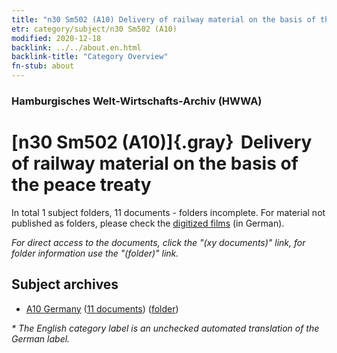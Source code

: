 ```yaml
---
title: "n30 Sm502 (A10) Delivery of railway material on the basis of the peace treaty"
etr: category/subject/n30 Sm502 (A10)
modified: 2020-12-18
backlink: ../../about.en.html
backlink-title: "Category Overview"
fn-stub: about
---
```


### Hamburgisches Welt-Wirtschafts-Archiv (HWWA)
# [n30 Sm502 (A10)]{.gray}&#8201; Delivery of railway material on the basis of the peace treaty&#160; 





In total 1 subject folders, 11 documents - folders incomplete.
For material not published as folders, please check the [digitized films](/film/h1_sh) (in German).

_For direct access to the documents, click the "(xy documents)" link, for folder information use the "(folder)" link._

## Subject archives


- [A10 Germany](../../../geo/about.en.html#A10) (<a href="https://dfg-viewer.de/show/?tx_dlf[id]=https://pm20.zbw.eu/mets/sh/1261xx/126128/1455xx/145549/public.mets.en.xml" target="_blank">11 documents</a>) ([folder](http://purl.org/pressemappe20/folder/sh/126128,145549))


_* The English category label is an unchecked automated translation of the German label._

